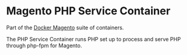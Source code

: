 # Magento PHP Service Container

Part of the [Docker Magento](https://github.com/kojiromike/docker-magento) suite of containers.

The PHP Service Container runs PHP set up to process and serve PHP through php-fpm for Magento.
